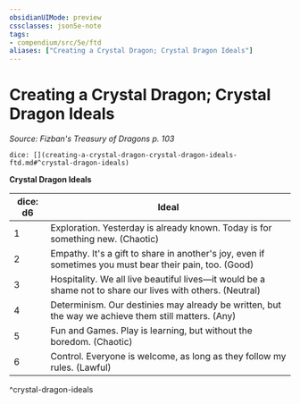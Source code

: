 ```yaml
---
obsidianUIMode: preview
cssclasses: json5e-note
tags:
- compendium/src/5e/ftd
aliases: ["Creating a Crystal Dragon; Crystal Dragon Ideals"]
---
```

# Creating a Crystal Dragon; Crystal Dragon Ideals
*Source: Fizban's Treasury of Dragons p. 103* 

`dice: [](creating-a-crystal-dragon-crystal-dragon-ideals-ftd.md#^crystal-dragon-ideals)`

**Crystal Dragon Ideals**

| dice: d6 | Ideal |
|----------|-------|
| 1 | Exploration. Yesterday is already known. Today is for something new. (Chaotic) |
| 2 | Empathy. It's a gift to share in another's joy, even if sometimes you must bear their pain, too. (Good) |
| 3 | Hospitality. We all live beautiful lives—it would be a shame not to share our lives with others. (Neutral) |
| 4 | Determinism. Our destinies may already be written, but the way we achieve them still matters. (Any) |
| 5 | Fun and Games. Play is learning, but without the boredom. (Chaotic) |
| 6 | Control. Everyone is welcome, as long as they follow my rules. (Lawful) |
^crystal-dragon-ideals
